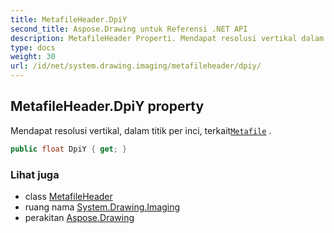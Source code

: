 ```yaml
---
title: MetafileHeader.DpiY
second_title: Aspose.Drawing untuk Referensi .NET API
description: MetafileHeader Properti. Mendapat resolusi vertikal dalam titik per inci terkaitMetafile .
type: docs
weight: 30
url: /id/net/system.drawing.imaging/metafileheader/dpiy/
---
```

## MetafileHeader.DpiY property

Mendapat resolusi vertikal, dalam titik per inci, terkait[`Metafile`](../../metafile/) .

```csharp
public float DpiY { get; }
```

### Lihat juga

* class [MetafileHeader](../)
* ruang nama [System.Drawing.Imaging](../../metafileheader/)
* perakitan [Aspose.Drawing](../../../)


